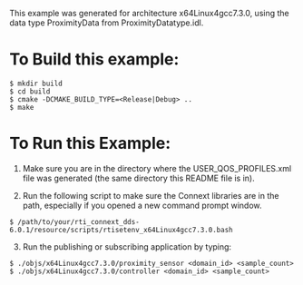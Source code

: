 This example was generated for architecture x64Linux4gcc7.3.0, using the
data type ProximityData from ProximityDatatype.idl.

# To Build this example:
``` 
$ mkdir build
$ cd build
$ cmake -DCMAKE_BUILD_TYPE=<Release|Debug> ..
$ make 
```

# To Run this Example:
1) Make sure you are in the directory where the USER_QOS_PROFILES.xml file was
generated (the same directory this README file is in).

2) Run the following script to make sure the Connext libraries are in the path, especially if you opened a new command prompt window.
```
$ /path/to/your/rti_connext_dds-6.0.1/resource/scripts/rtisetenv_x64Linux4gcc7.3.0.bash
```

3) Run the publishing or subscribing application by typing:
```
$ ./objs/x64Linux4gcc7.3.0/proximity_sensor <domain_id> <sample_count>
$ ./objs/x64Linux4gcc7.3.0/controller <domain_id> <sample_count>
```